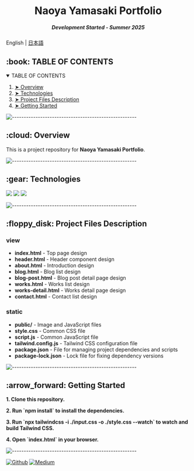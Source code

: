 <h1 align="center"> Naoya Yamasaki Portfolio </h1>
<h5 align="center"> Development Started - Summer 2025 </h5>

English | [日本語](https://github.com/nao-United92/portfolio/blob/main/README.ja.md)</h2>

<!-- TABLE OF CONTENTS -->
<h2 id="table-of-contents"> :book: TABLE OF CONTENTS</h2>

<details open="open">
  <summary>TABLE OF CONTENTS</summary>
  <ol>
    <li><a href="#overview"> ➤ Overview</a></li>
    <li><a href="#technologies"> ➤ Technologies</a></li>
    <li><a href="#project-files-description"> ➤ Project Files Description</a></li>
    <li><a href="#getting-started"> ➤ Getting Started</a></li>
  </ol>
</details>

![-----------------------------------------------------](https://raw.githubusercontent.com/andreasbm/readme/master/assets/lines/rainbow.png)

<!-- Overview -->
<h2 id="overview"> :cloud: Overview</h2>

<p align="justify">
  This is a project repository for <b>Naoya Yamasaki Portfolio</b>.
</p>

![-----------------------------------------------------](https://raw.githubusercontent.com/andreasbm/readme/master/assets/lines/rainbow.png)

<!-- technologies -->
<h2 id="technologies"> :gear: Technologies</h2>

<p align="justify">
<img src="https://img.shields.io/badge/-Html5-E34F26.svg?logo=html5&style=plastic">
<img src="https://img.shields.io/badge/-Tailwind-1572B6.svg?logo=css3&style=plastic">
<img src="https://img.shields.io/badge/javascript-blue?logo=javascript">
</p>

![-----------------------------------------------------](https://raw.githubusercontent.com/andreasbm/readme/master/assets/lines/rainbow.png)

<!-- PROJECT FILES DESCRIPTION -->
<h2 id="project-files-description"> :floppy_disk: Project Files Description</h2>

<h3>view</h3>
<ul>
  <li><b>index.html</b> - Top page design</li>
  <li><b>header.html</b> - Header component design</li>
  <li><b>about.html</b> - Introduction design</li>
  <li><b>blog.html</b> - Blog list design</li>
  <li><b>blog-post.html</b> - Blog post detail page design</li>
  <li><b>works.html</b> - Works list design</li>
  <li><b>works-detail.html</b> - Works detail page design</li>
  <li><b>contact.html</b> - Contact list design</li>
</ul>

<h3>static</h3>
<ul>
  <li><b>public/</b> - Image and JavaScript files</li>
  <li><b>style.css</b> - Common CSS file</li>
  <li><b>script.js</b> - Common JavaScript file</li>
  <li><b>tailwind.config.js</b> - Tailwind CSS configuration file</li>
  <li><b>package.json</b> - File for managing project dependencies and scripts</li>
  <li><b>package-lock.json</b> - Lock file for fixing dependency versions</li>
</ul>

![-----------------------------------------------------](https://raw.githubusercontent.com/andreasbm/readme/master/assets/lines/rainbow.png)

<!-- Getting Started -->
<h2 id="getting-started"> :arrow_forward: Getting Started</h2>

<p><b>1. Clone this repository.</b>
<p><b>2. Run `npm install` to install the dependencies.</b>
<p><b>3. Run `npx tailwindcss -i ./input.css -o ./style.css --watch` to watch and build Tailwind CSS.</b>
<p><b>4. Open `index.html` in your browser.</b>

![-----------------------------------------------------](https://raw.githubusercontent.com/andreasbm/readme/master/assets/lines/rainbow.png)

<a href="https://github.com/nao-United92" target="_blank"><img alt="Github" src="https://img.shields.io/badge/GitHub-%2312100E.svg?&style=for-the-badge&logo=Github&logoColor=white" /></a>
<a href="https://qiita.com/nao-United92" target="_blank"><img alt="Medium" src="https://img.shields.io/badge/qiita-55C500.svg?&style=for-the-badge&logo=qiita&logoColor=white" /></a>
